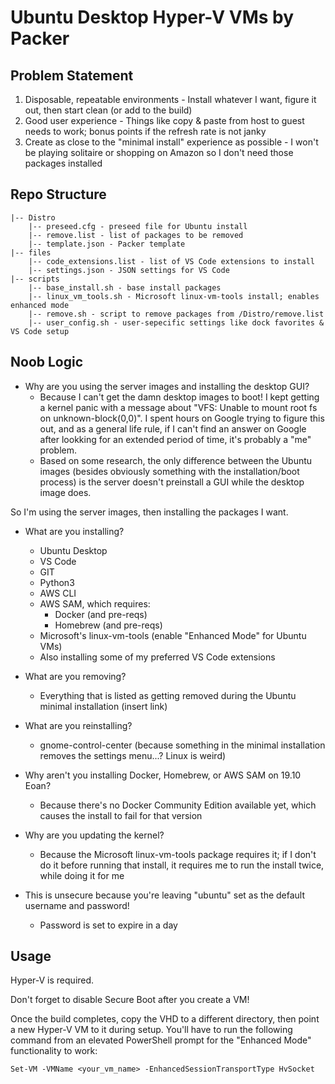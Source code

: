 # Ubuntu Desktop Hyper-V VMs by Packer

## Problem Statement

1. Disposable, repeatable environments - Install whatever I want, figure it out, then start clean (or add to the build)
2. Good user experience - Things like copy & paste from host to guest needs to work; bonus points if the refresh rate is not janky
3. Create as close to the "minimal install" experience as possible - I won't be playing solitaire or shopping on Amazon so I don't need those packages installed

## Repo Structure

```
|-- Distro
    |-- preseed.cfg - preseed file for Ubuntu install
    |-- remove.list - list of packages to be removed
    |-- template.json - Packer template
|-- files
    |-- code_extensions.list - list of VS Code extensions to install
    |-- settings.json - JSON settings for VS Code
|-- scripts
    |-- base_install.sh - base install packages
    |-- linux_vm_tools.sh - Microsoft linux-vm-tools install; enables enhanced mode
    |-- remove.sh - script to remove packages from /Distro/remove.list
    |-- user_config.sh - user-sepecific settings like dock favorites & VS Code setup
```

## Noob Logic

- Why are you using the server images and installing the desktop GUI?
  - Because I can't get the damn desktop images to boot! I kept getting a kernel panic with a message about "VFS: Unable to mount root fs on unknown-block(0,0)". I spent hours on Google trying to figure this out, and as a general life rule, if I can't find an answer on Google after lookking for an extended period of time, it's probably a "me" problem.
  - Based on some research, the only difference between the Ubuntu images (besides obviously something with the installation/boot process) is the server doesn't preinstall a GUI while the desktop image does.

So I'm using the server images, then installing the packages I want.

- What are you installing? 
  - Ubuntu Desktop
  - VS Code
  - GIT
  - Python3
  - AWS CLI
  - AWS SAM, which requires:
    - Docker (and pre-reqs)
    - Homebrew (and pre-reqs)
  - Microsoft's linux-vm-tools (enable "Enhanced Mode" for Ubuntu VMs)
  - Also installing some of my preferred VS Code extensions

- What are you removing?
  - Everything that is listed as getting removed during the Ubuntu minimal installation (insert link)

- What are you reinstalling?
  - gnome-control-center (because something in the minimal installation removes the settings menu...? Linux is weird)

- Why aren't you installing Docker, Homebrew, or AWS SAM on 19.10 Eoan?
  - Because there's no Docker Community Edition available yet, which causes the install to fail for that version

- Why are you updating the kernel?
  - Because the Microsoft linux-vm-tools package requires it; if I don't do it before running that install, it requires me to run the install twice, while doing it for me

- This is unsecure because you're leaving "ubuntu" set as the default username and password!
  - Password is set to expire in a day

## Usage

Hyper-V is required.

Don't forget to disable Secure Boot after you create a VM!

Once the build completes, copy the VHD to a different directory, then point a new Hyper-V VM to it during setup. You'll have to run the following command from an elevated PowerShell prompt for the "Enhanced Mode" functionality to work:

`Set-VM -VMName <your_vm_name> -EnhancedSessionTransportType HvSocket`
